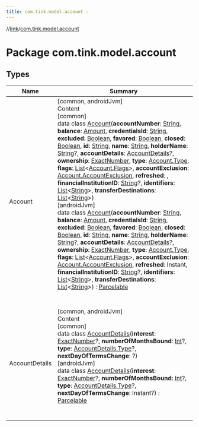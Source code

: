 ```yaml
---
title: com.tink.model.account -
---
```

//[link](../index.md)/[com.tink.model.account](index.md)



# Package com.tink.model.account  


## Types  
  
|  Name|  Summary| 
|---|---|
| <a name="com.tink.model.account/Account///PointingToDeclaration/"></a>Account| <a name="com.tink.model.account/Account///PointingToDeclaration/"></a>[common, androidJvm]  <br>Content  <br>[common]  <br>data class [Account]([common]-account/index.md)(**accountNumber**: [String](https://kotlinlang.org/api/latest/jvm/stdlib/kotlin/-string/index.html), **balance**: [Amount](../com.tink.model.misc/[common]-amount/index.md), **credentialsId**: [String](https://kotlinlang.org/api/latest/jvm/stdlib/kotlin/-string/index.html), **excluded**: [Boolean](https://kotlinlang.org/api/latest/jvm/stdlib/kotlin/-boolean/index.html), **favored**: [Boolean](https://kotlinlang.org/api/latest/jvm/stdlib/kotlin/-boolean/index.html), **closed**: [Boolean](https://kotlinlang.org/api/latest/jvm/stdlib/kotlin/-boolean/index.html), **id**: [String](https://kotlinlang.org/api/latest/jvm/stdlib/kotlin/-string/index.html), **name**: [String](https://kotlinlang.org/api/latest/jvm/stdlib/kotlin/-string/index.html), **holderName**: [String](https://kotlinlang.org/api/latest/jvm/stdlib/kotlin/-string/index.html)?, **accountDetails**: [AccountDetails]([common]-account-details/index.md)?, **ownership**: [ExactNumber](../com.tink.model.misc/[common]-exact-number/index.md), **type**: [Account.Type]([common]-account/-type/index.md), **flags**: [List](https://kotlinlang.org/api/latest/jvm/stdlib/kotlin.collections/-list/index.html)<[Account.Flags]([common]-account/-flags/index.md)>, **accountExclusion**: [Account.AccountExclusion]([common]-account/-account-exclusion/index.md), **refreshed**: <ERROR CLASS>, **financialInstitutionID**: [String](https://kotlinlang.org/api/latest/jvm/stdlib/kotlin/-string/index.html)?, **identifiers**: [List](https://kotlinlang.org/api/latest/jvm/stdlib/kotlin.collections/-list/index.html)<[String](https://kotlinlang.org/api/latest/jvm/stdlib/kotlin/-string/index.html)>, **transferDestinations**: [List](https://kotlinlang.org/api/latest/jvm/stdlib/kotlin.collections/-list/index.html)<[String](https://kotlinlang.org/api/latest/jvm/stdlib/kotlin/-string/index.html)>)  <br>[androidJvm]  <br>data class [Account]([android-jvm]-account/index.md)(**accountNumber**: [String](https://kotlinlang.org/api/latest/jvm/stdlib/kotlin/-string/index.html), **balance**: [Amount](../com.tink.model.misc/[android-jvm]-amount/index.md), **credentialsId**: [String](https://kotlinlang.org/api/latest/jvm/stdlib/kotlin/-string/index.html), **excluded**: [Boolean](https://kotlinlang.org/api/latest/jvm/stdlib/kotlin/-boolean/index.html), **favored**: [Boolean](https://kotlinlang.org/api/latest/jvm/stdlib/kotlin/-boolean/index.html), **closed**: [Boolean](https://kotlinlang.org/api/latest/jvm/stdlib/kotlin/-boolean/index.html), **id**: [String](https://kotlinlang.org/api/latest/jvm/stdlib/kotlin/-string/index.html), **name**: [String](https://kotlinlang.org/api/latest/jvm/stdlib/kotlin/-string/index.html), **holderName**: [String](https://kotlinlang.org/api/latest/jvm/stdlib/kotlin/-string/index.html)?, **accountDetails**: [AccountDetails]([android-jvm]-account-details/index.md)?, **ownership**: [ExactNumber](../com.tink.model.misc/[android-jvm]-exact-number/index.md), **type**: [Account.Type]([android-jvm]-account/-type/index.md), **flags**: [List](https://kotlinlang.org/api/latest/jvm/stdlib/kotlin.collections/-list/index.html)<[Account.Flags]([android-jvm]-account/-flags/index.md)>, **accountExclusion**: [Account.AccountExclusion]([android-jvm]-account/-account-exclusion/index.md), **refreshed**: Instant, **financialInstitutionID**: [String](https://kotlinlang.org/api/latest/jvm/stdlib/kotlin/-string/index.html)?, **identifiers**: [List](https://kotlinlang.org/api/latest/jvm/stdlib/kotlin.collections/-list/index.html)<[String](https://kotlinlang.org/api/latest/jvm/stdlib/kotlin/-string/index.html)>, **transferDestinations**: [List](https://kotlinlang.org/api/latest/jvm/stdlib/kotlin.collections/-list/index.html)<[String](https://kotlinlang.org/api/latest/jvm/stdlib/kotlin/-string/index.html)>) : [Parcelable](https://developer.android.com/reference/kotlin/android/os/Parcelable.html)  <br><br><br>
| <a name="com.tink.model.account/AccountDetails///PointingToDeclaration/"></a>AccountDetails| <a name="com.tink.model.account/AccountDetails///PointingToDeclaration/"></a>[common, androidJvm]  <br>Content  <br>[common]  <br>data class [AccountDetails]([common]-account-details/index.md)(**interest**: [ExactNumber](../com.tink.model.misc/[common]-exact-number/index.md)?, **numberOfMonthsBound**: [Int](https://kotlinlang.org/api/latest/jvm/stdlib/kotlin/-int/index.html)?, **type**: [AccountDetails.Type]([common]-account-details/-type/index.md)?, **nextDayOfTermsChange**: <ERROR CLASS>?)  <br>[androidJvm]  <br>data class [AccountDetails]([android-jvm]-account-details/index.md)(**interest**: [ExactNumber](../com.tink.model.misc/[android-jvm]-exact-number/index.md)?, **numberOfMonthsBound**: [Int](https://kotlinlang.org/api/latest/jvm/stdlib/kotlin/-int/index.html)?, **type**: [AccountDetails.Type]([android-jvm]-account-details/-type/index.md)?, **nextDayOfTermsChange**: Instant?) : [Parcelable](https://developer.android.com/reference/kotlin/android/os/Parcelable.html)  <br><br><br>

